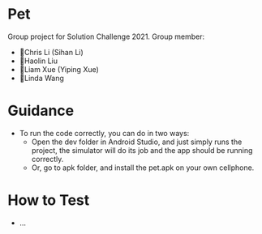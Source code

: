   # Pet
Group project for Solution Challenge 2021.
Group member:
- 🧑Chris Li (Sihan Li)
- 👧Haolin Liu
- 🧑Liam Xue (Yiping Xue)
- 👧Linda Wang

# Guidance
- To run the code correctly, you can do in two ways:
  - Open the dev folder in Android Studio, and just simply runs the project, the simulator will do its job and the app should be running correctly.
  - Or, go to apk folder, and install the pet.apk on your own cellphone.

# How to Test
- ...
